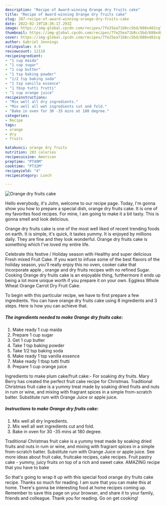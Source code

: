 ```yaml
---
description: "Recipe of Award-winning Orange dry fruits cake"
title: "Recipe of Award-winning Orange dry fruits cake"
slug: 387-recipe-of-award-winning-orange-dry-fruits-cake
date: 2022-02-19T18:36:17.293Z
image: https://img-global.cpcdn.com/recipes/7fe25ea71b8cc5bd/680x482cq70/orange-dry-fruits-cake-recipe-main-photo.jpg
thumbnail: https://img-global.cpcdn.com/recipes/7fe25ea71b8cc5bd/680x482cq70/orange-dry-fruits-cake-recipe-main-photo.jpg
cover: https://img-global.cpcdn.com/recipes/7fe25ea71b8cc5bd/680x482cq70/orange-dry-fruits-cake-recipe-main-photo.jpg
author: Gabriel Jennings
ratingvalue: 4.9
reviewcount: 12110
recipeingredient:
- "1 cup maida"
- "1 cup sugar"
- "1 cup butter"
- "1 tsp baking powder"
- "1/2 tsp baking soda"
- "1 tsp vanilla essence"
- "1 tbsp tutti frutti"
- "1 cup orange juice"
recipeinstructions:
- "Mix well all dry ingredients."
- "Mix well all wet ingredients cut and fold."
- "Bake in oven for 30 -35 mins at 180 degree."
categories:
- Recipe
tags:
- orange
- dry
- fruits

katakunci: orange dry fruits 
nutrition: 283 calories
recipecuisine: American
preptime: "PT40M"
cooktime: "PT32M"
recipeyield: "4"
recipecategory: Lunch

---
```



![Orange dry fruits cake](https://img-global.cpcdn.com/recipes/7fe25ea71b8cc5bd/680x482cq70/orange-dry-fruits-cake-recipe-main-photo.jpg)

Hello everybody, it's John, welcome to our recipe page. Today, I'm gonna show you how to prepare a special dish, orange dry fruits cake. It is one of my favorites food recipes. For mine, I am going to make it a bit tasty. This is gonna smell and look delicious.

Orange dry fruits cake is one of the most well liked of recent trending foods on earth. It is simple, it's quick, it tastes yummy. It is enjoyed by millions daily. They are fine and they look wonderful. Orange dry fruits cake is something which I've loved my entire life.

Celebrate this festive / Holiday season with Healthy and super delicious Fresh mixed Fruit Cake. If you want to infuse some of the best flavors of the holiday season, you&#39;ll really enjoy this no oven, cooker cake that incorporate apple , orange and dry fruits recipes with no refined Sugar. Cooking Orange dry fruits cake is an enjoyable thing, furthermore it ends up being a lot more unique worth if you prepare it on your own. Eggless Whole Wheat Orange Carrot Dry Fruit Cake.


To begin with this particular recipe, we have to first prepare a few ingredients. You can have orange dry fruits cake using 8 ingredients and 3 steps. Here is how you can achieve that.

<!--inarticleads1-->

##### The ingredients needed to make Orange dry fruits cake:

1. Make ready 1 cup maida
1. Prepare 1 cup sugar
1. Get 1 cup butter
1. Take 1 tsp baking powder
1. Take 1/2 tsp baking soda
1. Make ready 1 tsp vanilla essence
1. Make ready 1 tbsp tutti frutti
1. Prepare 1 cup orange juice


Ingredients to make plum cake/fruit cake:- For soaking dry fruits. Mary Berry has created the perfect fruit cake recipe for Christmas. Traditional Christmas fruit cake is a yummy treat made by soaking dried fruits and nuts in rum or wine, and mixing with fragrant spices in a simple from-scratch batter. Substitute rum with Orange Juice or apple juice. 

<!--inarticleads2-->

##### Instructions to make Orange dry fruits cake:

1. Mix well all dry ingredients.
1. Mix well all wet ingredients cut and fold.
1. Bake in oven for 30 -35 mins at 180 degree.


Traditional Christmas fruit cake is a yummy treat made by soaking dried fruits and nuts in rum or wine, and mixing with fragrant spices in a simple from-scratch batter. Substitute rum with Orange Juice or apple juice. See more ideas about fruit cake, fruitcake recipes, cake recipes. Fruit pastry cake - yummy, juicy fruits on top of a rich and sweet cake. AMAZING recipe that you have to bake 

So that's going to wrap it up with this special food orange dry fruits cake recipe. Thanks so much for reading. I am sure that you can make this at home. There's gonna be interesting food at home recipes coming up. Remember to save this page on your browser, and share it to your family, friends and colleague. Thank you for reading. Go on get cooking!
